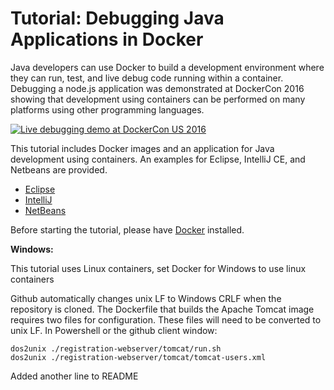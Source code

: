 # Tutorial: Debugging Java Applications in Docker

Java developers can use Docker to build a development environment where they can run, test, and live debug code running within a container. Debugging a node.js application was demonstrated at DockerCon 2016 showing that development using containers can be performed on many platforms using other programming languages.

[![Live debugging demo at DockerCon US 2016](https://img.youtube.com/vi/vE1iDPx6-Ok/0.jpg)](https://youtu.be/vE1iDPx6-Ok?list=PLkA60AVN3hh9gnrYwNO6zTb9U3i1Y9FMY&t=2088)




This tutorial includes Docker images and an application for Java development using containers. An examples for Eclipse, IntelliJ CE, and Netbeans are provided.

* [Eclipse](Eclipse-README.md)
* [IntelliJ](IntelliJ-README.md)
* [NetBeans](NetBeans-README.md)

Before starting the tutorial, please have [Docker](https://www.docker.com/products/overview) installed.

**Windows:**

This tutorial uses Linux containers, set Docker for Windows to use linux containers

Github automatically changes unix LF to Windows CRLF when the repository is cloned. The Dockerfile that builds the Apache Tomcat image requires two files for configuration. These files will need to be converted to unix LF. In Powershell or the github client window:

```
dos2unix ./registration-webserver/tomcat/run.sh
dos2unix ./registration-webserver/tomcat/tomcat-users.xml
```
Added another line to README
